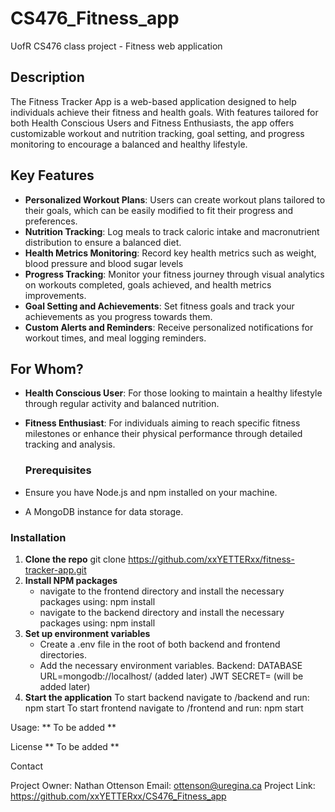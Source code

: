 # CS476_Fitness_app
UofR CS476 class project - Fitness web application
## Description
The Fitness Tracker App is a web-based application designed to help individuals achieve their fitness and health goals. With features tailored for both Health Conscious Users and Fitness Enthusiasts, the app offers customizable workout and nutrition tracking, goal setting, and progress monitoring to encourage a balanced and healthy lifestyle.

## Key Features
- **Personalized Workout Plans**: Users can create workout plans tailored to their goals, which can be easily modified to fit their progress and preferences.
- **Nutrition Tracking**: Log meals to track caloric intake and macronutrient distribution to ensure a balanced diet.
- **Health Metrics Monitoring**: Record key health metrics such as weight, blood pressure and blood sugar levels
- **Progress Tracking**: Monitor your fitness journey through visual analytics on workouts completed, goals achieved, and health metrics improvements.
- **Goal Setting and Achievements**: Set fitness goals and track your achievements as you progress towards them.
- **Custom Alerts and Reminders**: Receive personalized notifications for workout times, and meal logging reminders.

## For Whom?
- **Health Conscious User**: For those looking to maintain a healthy lifestyle through regular activity and balanced nutrition.
- **Fitness Enthusiast**: For individuals aiming to reach specific fitness milestones or enhance their physical performance through detailed tracking and analysis.

  ### Prerequisites
- Ensure you have Node.js and npm installed on your machine.
- A MongoDB instance for data storage.

### Installation
1. **Clone the repo**
   git clone https://github.com/xxYETTERxx/fitness-tracker-app.git
2. **Install NPM packages**
   - navigate to the frontend directory and install the necessary packages using: npm install
   - navigate to the backend directory and install the necessary packages using: npm install
4. **Set up environment variables**
   - Create a .env file in the root of both backend and frontend directories.
   - Add the necessary environment variables.
     Backend:
     DATABASE URL=mongodb://localhost/ (added later)
     JWT SECRET= (will be added later)
6. **Start the application**
   To start backend navigate to /backend and run: npm start
   To start frontend navigate to /frontend and run: npm start

Usage:
** To be added **

License
** To be added **

Contact

Project Owner: Nathan Ottenson
Email: ottenson@uregina.ca
Project Link: https://github.com/xxYETTERxx/CS476_Fitness_app

